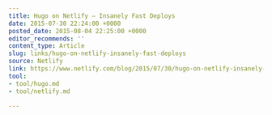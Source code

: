 ```yaml
---
title: Hugo on Netlify — Insanely Fast Deploys
date: 2015-07-30 22:24:00 +0000
posted_date: 2015-08-04 22:25:00 +0000
editor_recommends: ''
content_type: Article
slug: links/hugo-on-netlify-insanely-fast-deploys
source: Netlify
link: https://www.netlify.com/blog/2015/07/30/hugo-on-netlify-insanely-fast-deploys/
tool:
- tool/hugo.md
- tool/netlify.md

---
```

